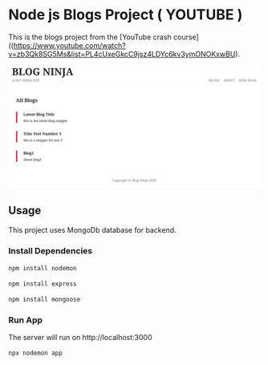# Node js Blogs Project ( YOUTUBE )

This is the blogs project from the [YouTube crash course]((https://www.youtube.com/watch?v=zb3Qk8SG5Ms&list=PL4cUxeGkcC9jsz4LDYc6kv3ymONOKxwBU).

<img src="public/screen.png" />

## Usage

This project uses MongoDb database for   backend.

### Install Dependencies
```bash
npm install nodemon
```
```bash
npm install express
```
```bash
npm install mongoose
```

### Run  App

The server will run on http://localhost:3000

```bash
npx nodemon app
```

